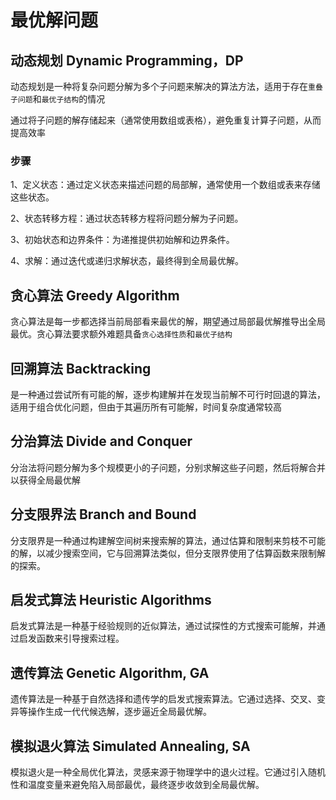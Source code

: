 # 最优解问题

## 动态规划 Dynamic Programming，DP

动态规划是一种将复杂问题分解为多个子问题来解决的算法方法，适用于存在`重叠子问题`和`最优子结构`的情况

通过将子问题的解存储起来（通常使用数组或表格），避免重复计算子问题，从而提高效率

### 步骤

1、定义状态：通过定义状态来描述问题的局部解，通常使用一个数组或表来存储这些状态。

2、状态转移方程：通过状态转移方程将问题分解为子问题。

3、初始状态和边界条件：为递推提供初始解和边界条件。

4、求解：通过迭代或递归求解状态，最终得到全局最优解。

## 贪心算法 Greedy Algorithm

贪心算法是每一步都选择当前局部看来最优的解，期望通过局部最优解推导出全局最优。贪心算法要求额外难题具备`贪心选择性质`和`最优子结构`

## 回溯算法 Backtracking

是一种通过尝试所有可能的解，逐步构建解并在发现当前解不可行时回退的算法，适用于组合优化问题，但由于其遍历所有可能解，时间复杂度通常较高

## 分治算法 Divide and Conquer

分治法将问题分解为多个规模更小的子问题，分别求解这些子问题，然后将解合并以获得全局最优解

## 分支限界法 Branch and Bound

分支限界是一种通过构建解空间树来搜索解的算法，通过估算和限制来剪枝不可能的解，以减少搜索空间，它与回溯算法类似，但分支限界使用了估算函数来限制解的探索。

## 启发式算法 Heuristic Algorithms

启发式算法是一种基于经验规则的近似算法，通过试探性的方式搜索可能解，并通过启发函数来引导搜索过程。

## 遗传算法 Genetic Algorithm, GA

遗传算法是一种基于自然选择和遗传学的启发式搜索算法。它通过选择、交叉、变异等操作生成一代代候选解，逐步逼近全局最优解。

## 模拟退火算法 Simulated Annealing, SA

模拟退火是一种全局优化算法，灵感来源于物理学中的退火过程。它通过引入随机性和温度变量来避免陷入局部最优，最终逐步收敛到全局最优解。
